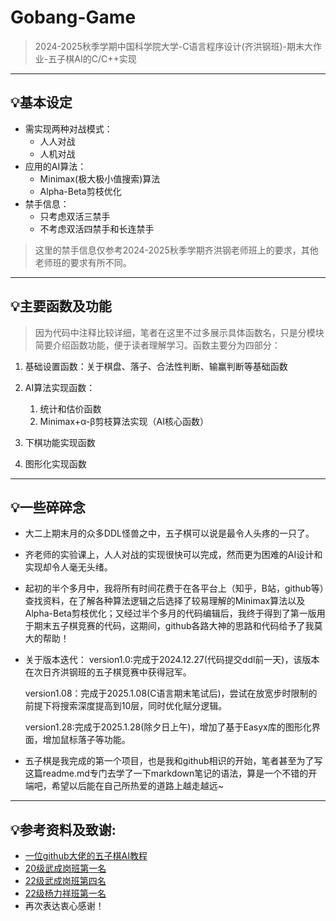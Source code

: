 # Gobang-Game
> 2024-2025秋季学期中国科学院大学-C语言程序设计(齐洪钢班)-期末大作业-五子棋AI的C/C++实现
---
## 💡基本设定
- 需实现两种对战模式：
    - 人人对战
    - 人机对战
- 应用的AI算法：
    - Minimax(极大极小值搜索)算法
    - Alpha-Beta剪枝优化
- 禁手信息：
  - 只考虑双活三禁手
  - 不考虑双活四禁手和长连禁手
>这里的禁手信息仅参考2024-2025秋季学期齐洪钢老师班上的要求，其他老师班的要求有所不同。
---
## 💡主要函数及功能
> 因为代码中注释比较详细，笔者在这里不过多展示具体函数名，只是分模块简要介绍函数功能，便于读者理解学习。函数主要分为四部分：
1. 基础设置函数：关于棋盘、落子、合法性判断、输赢判断等基础函数
  
2. AI算法实现函数：
   1. 统计和估价函数
   2. Minimax+α-β剪枝算法实现（AI核心函数）

3. 下棋功能实现函数
4. 图形化实现函数
---
## 💡一些碎碎念
- 大二上期末月的众多DDL怪兽之中，五子棋可以说是最令人头疼的一只了。
- 齐老师的实验课上，人人对战的实现很快可以完成，然而更为困难的AI设计和实现却令人毫无头绪。
- 起初的半个多月中，我将所有时间花费于在各平台上（知乎，B站，github等）查找资料，在了解各种算法逻辑之后选择了较易理解的Minimax算法以及Alpha-Beta剪枝优化；又经过半个多月的代码编辑后，我终于得到了第一版用于期末五子棋竞赛的代码，这期间，github各路大神的思路和代码给予了我莫大的帮助！
- 关于版本迭代：
  version1.0:完成于2024.12.27(代码提交ddl前一天)，该版本在次日齐洪钢班的五子棋竞赛中获得冠军。
  
  version1.08：完成于2025.1.08(C语言期末笔试后)，尝试在放宽步时限制的前提下将搜索深度提高到10层，同时优化赋分逻辑。
  
  version1.28:完成于2025.1.28(除夕日上午)，增加了基于Easyx库的图形化界面，增加鼠标落子等功能。
- 五子棋是我完成的第一个项目，也是我和github相识的开始，笔者甚至为了写这篇readme.md专门去学了一下markdown笔记的语法，算是一个不错的开端吧，希望以后能在自己所热爱的道路上越走越远~
---

## 💡参考资料及致谢:
- [一位github大佬的五子棋AI教程](https://github.com/lihongxun945/myblog/labels/%E4%BA%94%E5%AD%90%E6%A3%8BAI%E6%95%99%E7%A8%8B%E7%AC%AC%E4%BA%8C%E7%89%88)
- [20级武成岗班第一名](https://github.com/MingZwhy/UCAS-C_programming)
- [22级武成岗班第四名](https://github.com/BertDingDong/wzq) 
- [22级杨力祥班第一名](https://github.com/usercjh123/Renju-UCAS-C-programming)
- 再次表达衷心感谢！
